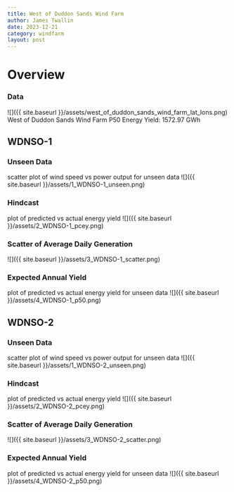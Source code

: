 ```yaml
---
title: West of Duddon Sands Wind Farm
author: James Twallin
date: 2023-12-21
category: windfarm
layout: post
---
```

# Overview

### Data

![]({{ site.baseurl }}/assets/west_of_duddon_sands_wind_farm_lat_lons.png)
West of Duddon Sands Wind Farm P50 Energy Yield: 1572.97 GWh

WDNSO-1
-------------
### Unseen Data 
scatter plot of wind speed vs power output for unseen data
![]({{ site.baseurl }}/assets/1_WDNSO-1_unseen.png)
### Hindcast 
plot of predicted vs actual energy yield
![]({{ site.baseurl }}/assets/2_WDNSO-1_pcey.png)
### Scatter of Average Daily Generation 

![]({{ site.baseurl }}/assets/3_WDNSO-1_scatter.png)
### Expected Annual Yield 
plot of predicted vs actual energy yield for unseen data
![]({{ site.baseurl }}/assets/4_WDNSO-1_p50.png)

WDNSO-2
-------------
### Unseen Data 
scatter plot of wind speed vs power output for unseen data
![]({{ site.baseurl }}/assets/1_WDNSO-2_unseen.png)
### Hindcast 
plot of predicted vs actual energy yield
![]({{ site.baseurl }}/assets/2_WDNSO-2_pcey.png)
### Scatter of Average Daily Generation 

![]({{ site.baseurl }}/assets/3_WDNSO-2_scatter.png)
### Expected Annual Yield 
plot of predicted vs actual energy yield for unseen data
![]({{ site.baseurl }}/assets/4_WDNSO-2_p50.png)

